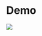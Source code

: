 # Demo
![](https://github.com/drawrs/SwiftUI-CoreML-LiveCamera-Sample-App/blob/main/SwiftUI%20Camera%20App/Demo.gif?raw=true)
